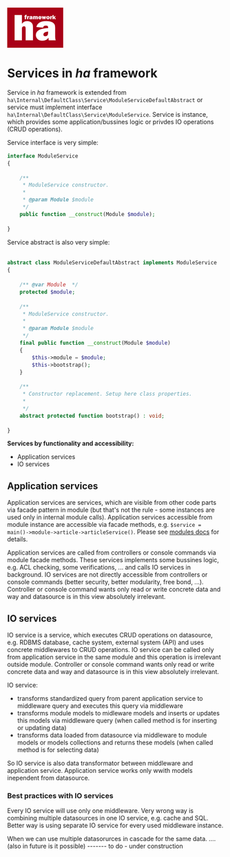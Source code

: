 ![ha framework](img/ha-logo.png "ha framework")

# Services in *ha* framework

Service in *ha* framework is extended from `ha\Internal\DefaultClass\Service\ModuleServiceDefaultAbstract` or service must implement interface `ha\Internal\DefaultClass\Service\ModuleService`. Service is instance, which provides some application/bussines logic or privdes IO operations (CRUD operations).

Service interface is very simple:

```php
interface ModuleService
{

    /**
     * ModuleService constructor.
     *
     * @param Module $module
     */
    public function __construct(Module $module);

}
```

Service abstract is also very simple:

```php

abstract class ModuleServiceDefaultAbstract implements ModuleService
{

    /** @var Module  */
    protected $module;

    /**
     * ModuleService constructor.
     *
     * @param Module $module
     */
    final public function __construct(Module $module)
    {
        $this->module = $module;
        $this->bootstrap();
    }

    /**
     * Constructor replacement. Setup here class properties.
     *
     */
    abstract protected function bootstrap() : void;

}
```

**Services by functionality and accessibility:**

- Application services
- IO services


## Application services

Application services are services, which are visible from other code parts via facade pattern in module (but that's not the rule - some instances are used only in internal module calls). Application services accessible from module instance are accessible via facade methods, e.g. `$service = main()->module->article->articleService()`. Please see [modules docs](modules.md) for details.

Application services are called from controllers or console commands via module facade methods. These services implements some bussines logic, e.g. ACL checking, some verifications, ... and calls IO services in background. IO services are not directly accessible from controllers or console commands (better security, better modularity, free bond, ...). Controller or console command wants only read or write concrete data and way and datasource is in this view absolutely irrelevant.


## IO services

IO service is a service, which executes CRUD operations on datasource, e.g. RDBMS database, cache system, external system (API) and uses concrete middlewares to CRUD operations. IO service can be called only from application service in the same module and this operation is irrelevant outside module. Controller or console command wants only read or write concrete data and way and datasource is in this view absolutely irrelevant.

IO service:

- transforms standardized query from parent application service to middleware query and executes this query via middleware
- transforms module models to midleware models and inserts or updates this models via middleware query (when called method is for inserting or updating data)
- transforms data loaded from datasource via middleware to module models or models collections and returns these models (when called method is for selecting data) 

So IO service is also data transformator between middleware and application service. Application service works only wwith models inependent from datasource.

### Best practices with IO services

Every IO service will use only one middleware. Very wrong way is combining multiple datasources in one IO service, e.g. cache and SQL. Better way is using separate IO service for every used middleware instance.

When we can use multiple datasorurces in cascade for the same data. .... (also in future is it possible)  ------- to do - under construction 